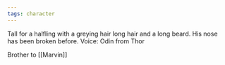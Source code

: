 ```yaml
---
tags: character
---
```

Tall for a halfling with a greying hair long hair and a long beard. His nose has been broken before. Voice: Odin from Thor

Brother to [[Marvin]]